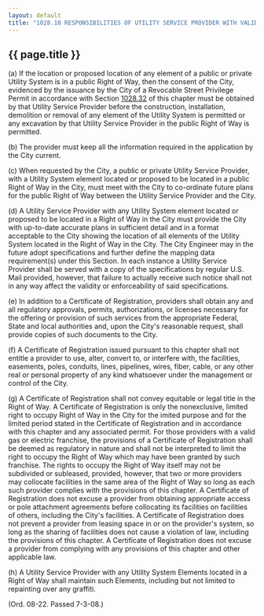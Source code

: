 ---
layout: default 
title: "1028.10 RESPONSIBILITIES OF UTILITY SERVICE PROVIDER WITH VALID CERTIFICATE OF REGISTRATION."---

{{ page.title }}
----------------

​(a) If the location or proposed location of any element of a public or
private Utility System is in a public Right of Way, then the consent of
the City, evidenced by the issuance by the City of a Revocable Street
Privilege Permit in accordance with Section [1028.32](420bb3e3.html) of
this chapter must be obtained by that Utility Service Provider before
the construction, installation, demolition or removal of any element of
the Utility System is permitted or any excavation by that Utility
Service Provider in the public Right of Way is permitted.

​(b) The provider must keep all the information required in the
application by the City current.

​(c) When requested by the City, a public or private Utility Service
Provider, with a Utility System element located or proposed to be
located in a public Right of Way in the City, must meet with the City to
co-ordinate future plans for the public Right of Way between the Utility
Service Provider and the City.

​(d) A Utility Service Provider with any Utility System element located
or proposed to be located in a Right of Way in the City must provide the
City with up-to-date accurate plans in sufficient detail and in a format
acceptable to the City showing the location of all elements of the
Utility System located in the Right of Way in the City. The City
Engineer may in the future adopt specifications and further define the
mapping data requirement(s) under this Section. In each instance a
Utility Service Provider shall be served with a copy of the
specifications by regular U.S. Mail provided, however, that failure to
actually receive such notice shall not in any way affect the validity or
enforceability of said specifications.

​(e) In addition to a Certificate of Registration, providers shall
obtain any and all regulatory approvals, permits, authorizations, or
licenses necessary for the offering or provision of such services from
the appropriate Federal, State and local authorities and, upon the
City's reasonable request, shall provide copies of such documents to the
City.

​(f) A Certificate of Registration issued pursuant to this chapter shall
not entitle a provider to use, alter, convert to, or interfere with, the
facilities, easements, poles, conduits, lines, pipelines, wires, fiber,
cable, or any other real or personal property of any kind whatsoever
under the management or control of the City.

​(g) A Certificate of Registration shall not convey equitable or legal
title in the Right of Way. A Certificate of Registration is only the nonexclusive, limited right to occupy Right of Way in the City for the
imited purpose and for the limited period stated in the Certificate of
Registration and in accordance with this chapter and any associated
permit. For those providers with a valid gas or electric franchise, the
provisions of a Certificate of Registration shall be deemed as
regulatory in nature and shall not be interpreted to limit the right to
occupy the Right of Way which may have been granted by such franchise.
The rights to occupy the Right of Way itself may not be subdivided or
subleased, provided, however, that two or more providers may collocate
facilities in the same area of the Right of Way so long as each such
provider complies with the provisions of this chapter. A Certificate of
Registration does not excuse a provider from obtaining appropriate
access or pole attachment agreements before collocating its facilities
on facilities of others, including the City's facilities. A Certificate
of Registration does not prevent a provider from leasing space in or on
the provider's system, so long as the sharing of facilities does not
cause a violation of law, including the provisions of this chapter. A
Certificate of Registration does not excuse a provider from complying
with any provisions of this chapter and other applicable law.

​(h) A Utility Service Provider with any Utility System Elements located
in a Right of Way shall maintain such Elements, including but not
limited to repainting over any graffiti.

(Ord. 08-22. Passed 7-3-08.)
